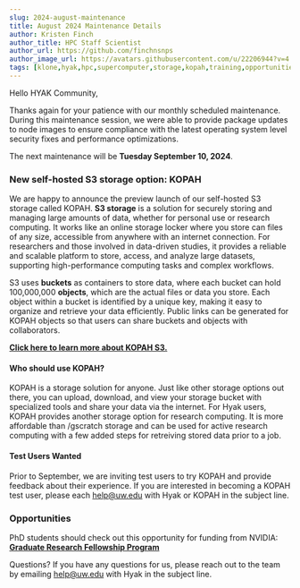 ```yaml
---
slug: 2024-august-maintenance
title: August 2024 Maintenance Details
author: Kristen Finch
author_title: HPC Staff Scientist
author_url: https://github.com/finchnsnps
author_image_url: https://avatars.githubusercontent.com/u/22206944?v=4
tags: [klone,hyak,hpc,supercomputer,storage,kopah,training,opportunities]
---
```


Hello HYAK Community,

Thanks again for your patience with our monthly scheduled maintenance. During this maintenance session, we were able to provide package updates to node images to ensure compliance with the latest operating system level security fixes and performance optimizations.

The next maintenance will be **Tuesday September 10, 2024**. 

### New self-hosted S3 storage option: KOPAH 

We are happy to announce the preview launch of our self-hosted S3 storage called KOPAH. **S3 storage** is a solution for securely storing and managing large amounts of data, whether for personal use or research computing. It works like an online storage locker where you store can files of any size, accessible from anywhere with an internet connection. For researchers and those involved in data-driven studies, it provides a reliable and scalable platform to store, access, and analyze large datasets, supporting high-performance computing tasks and complex workflows. 

S3 uses **buckets** as containers to store data, where each bucket can hold 100,000,000 **objects**, which are the actual files or data you store. Each object within a bucket is identified by a unique key, making it easy to organize and retrieve your data efficiently. Public links can be generated for KOPAH objects so that users can share buckets and objects with collaborators. 

[**Click here to learn more about KOPAH S3.**](https://hyak.uw.edu/docs/storage/kopah)

#### Who should use KOPAH?

KOPAH is a storage solution for anyone. Just like other storage options out there, you can upload, download, and view your storage bucket with specialized tools and share your data via the internet. For Hyak users, KOPAH provides another storage option for research computing. It is more affordable than /gscratch storage and can be used for active research computing with a few added steps for retreiving stored data prior to a job. 

#### Test Users Wanted

Prior to September, we are inviting test users to try KOPAH and provide feedback about their experience. If you are interested in becoming a KOPAH test user, please each help@uw.edu with Hyak or KOPAH in the subject line. 

### Opportunities

PhD students should check out this opportunity for funding from NVIDIA: [**Graduate Research Fellowship Program**](https://research.nvidia.com/graduate-fellowships?ncid=em-anno-418307&mkt_tok=MTU2LU9GTi03NDIAAAGU66sxhZb7nVknt2ICFMyZpmhp3x-btkJltaLrwMw8SmjKcfYYXy3SoWfDaQgRnSLcpzCf-X_Enesg5ERgNElSwKPLtuRUx5Q-D236iO2nNV_hCkoNsLQ)


Questions? If you have any questions for us, please reach out to the team by emailing help@uw.edu with Hyak in the subject line.